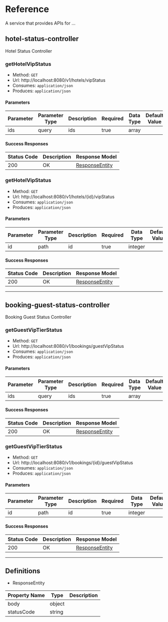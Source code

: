 # Reference
A service that provides APIs for ...

## hotel-status-controller
Hotel Status Controller

### getHotelVipStatus
- Method: `GET`
- Url: http://localhost:8080/v1/hotels/vipStatus
- Consumes: `application/json`
- Produces: `application/json`

#### Parameters
Parameter | Parameter Type | Description | Required | Data Type | Default Value
--------- | -------------- | ----------- | -------- | --------- | -------------
ids | query | ids | true | array | 

#### Success Responses
Status Code | Description | Response Model
----------- | ----------- | --------------
200 | OK | [ResponseEntity](#/definitions/ResponseEntity)

### getHotelVipStatus
- Method: `GET`
- Url: http://localhost:8080/v1/hotels/{id}/vipStatus
- Consumes: `application/json`
- Produces: `application/json`

#### Parameters
Parameter | Parameter Type | Description | Required | Data Type | Default Value
--------- | -------------- | ----------- | -------- | --------- | -------------
id | path | id | true | integer | 

#### Success Responses
Status Code | Description | Response Model
----------- | ----------- | --------------
200 | OK | [ResponseEntity](#/definitions/ResponseEntity)

---

## booking-guest-status-controller
Booking Guest Status Controller

### getGuestVipTierStatus
- Method: `GET`
- Url: http://localhost:8080/v1/bookings/guestVipStatus
- Consumes: `application/json`
- Produces: `application/json`

#### Parameters
Parameter | Parameter Type | Description | Required | Data Type | Default Value
--------- | -------------- | ----------- | -------- | --------- | -------------
ids | query | ids | true | array | 

#### Success Responses
Status Code | Description | Response Model
----------- | ----------- | --------------
200 | OK | [ResponseEntity](#/definitions/ResponseEntity)

### getGuestVipTierStatus
- Method: `GET`
- Url: http://localhost:8080/v1/bookings/{id}/guestVipStatus
- Consumes: `application/json`
- Produces: `application/json`

#### Parameters
Parameter | Parameter Type | Description | Required | Data Type | Default Value
--------- | -------------- | ----------- | -------- | --------- | -------------
id | path | id | true | integer | 

#### Success Responses
Status Code | Description | Response Model
----------- | ----------- | --------------
200 | OK | [ResponseEntity](#/definitions/ResponseEntity)

---

## Definitions
- <a name="/definitions/ResponseEntity"></a>ResponseEntity

Property Name | Type | Description
------------- | ---- | -----------
body | object | 
statusCode | string | 
